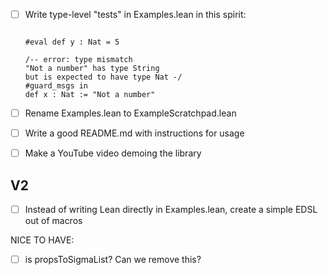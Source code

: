 - [ ] Write type-level "tests" in Examples.lean in this spirit:
    ```lean

    #eval def y : Nat = 5

    /-- error: type mismatch
    "Not a number" has type String
    but is expected to have type Nat -/
    #guard_msgs in
    def x : Nat := "Not a number"
    ```
- [ ] Rename Examples.lean to ExampleScratchpad.lean
- [ ] Write a good README.md with instructions for usage
- [ ] Make a YouTube video demoing the library



## V2
- [ ] Instead of writing Lean directly in Examples.lean, create a simple EDSL out of macros


NICE TO HAVE:
- [ ] is propsToSigmaList? Can we remove this?